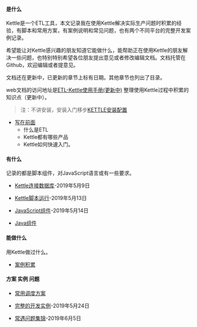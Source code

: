#### 是什么


Kettle是一个ETL工具，本文记录我在使用Kettle解决实际生产问题时积累的经验，有脚本和常用方案，有案例说明和常见问题，也有两个不同平台的完整开发案例记录。

希望能让对Kettle感兴趣的朋友知道它能做什么，能帮助正在使用Kettle的朋友解决一些问题，也特别特别希望各位朋友提出意见或者修改编辑文档。文档托管在Github，欢迎编辑或者提意见。

文档还在更新中，已更新的章节上标有日期。其他章节也列出了目录。

web文档的访问地址是[ETL-Kettle使用手册(更新中)](https://missfoxw.github.io/pdi-kettle)
整理使用Kettle过程中积累的知识点（更新中）。

> 注：不讲安装，安装入门移步[KETTLE安装配置](https://www.cnblogs.com/missfox18/p/7215062.html)

<!-- #### 写在前面的话 -->
* [写在前面](/b.md)
  * 什么是ETL
  * Kettle都有哪些产品
  * Kettle如何快速入门。

#### 有什么
记录的都是脚本组件，对JavaScript语言或有一些要求。
<!-- #### Kettle连接数据库-2019年5月9日 -->

* [Kettle连接数据库](Kettle连接数据库/README.md)-2019年5月9日

<!-- #### Kettle脚本运行-2019年5月13日 -->

* [Kettle脚本运行](Kettle脚本运行/README.md)-2019年5月13日

<!-- #### JavaScript组件-2019年5月14日 -->
* [JavaScript组件](JavaScript组件/README.md)-2019年5月14日

<!-- #### Java相关组件 -->
* [Java组件](Java相关组件/README.md)
<!-- #### 我的案例积累 -->

#### 能做什么
用Kettle做过什么。

* [案例积累](我的案例积累/README.md)

<!-- #### 常用调度方案 -->

#### 方案 实例 问题

* [常用调度方案](常用调度方案/README.md)

<!-- #### 完整的开发实例-2019年5月24日 -->


- [完整的开发实例](完整的开发实例/README.md)-2019年5月24日

<!-- #### 常遇到的问题集锦 -->

* [常遇问题集锦](常遇到的问题集锦/README.md)-2019年6月5日
